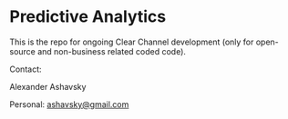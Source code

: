Predictive Analytics
===================

This is the repo for ongoing Clear Channel development (only for open-source and non-business related coded code). 

Contact: 

Alexander Ashavsky

Personal: ashavsky@gmail.com

